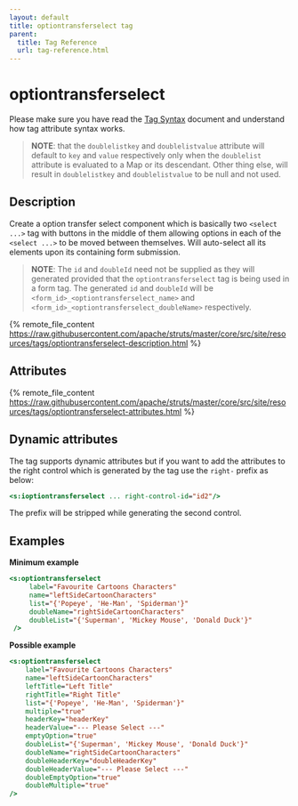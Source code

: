 ```yaml
---
layout: default
title: optiontransferselect tag
parent:
  title: Tag Reference
  url: tag-reference.html
---
```


# optiontransferselect

Please make sure you have read the [Tag Syntax](tag-syntax) document and understand how tag attribute syntax works.

> **NOTE**: that the `doublelistkey` and `doublelistvalue` attribute will default to `key` and `value` respectively 
> only when the `doublelist` attribute is evaluated to a Map or its descendant. Other thing else, will result 
> in `doublelistkey` and `doublelistvalue` to be null and not used.

## Description

Create a option transfer select component which is basically two `<select ...>` tag with buttons in the middle of them 
allowing options in each of the `<select ...>` to be moved between themselves. Will auto-select all its elements upon 
its containing form submission.

> **NOTE**: The `id` and `doubleId` need not be supplied as they will generated provided that the `optiontransferselect` 
> tag is being used in a form tag. The generated `id` and `doubleId` will be `<form_id>_<optiontransferselect_name>` 
> and `<form_id>_<optiontransferselect_doubleName>` respectively.

{% remote_file_content https://raw.githubusercontent.com/apache/struts/master/core/src/site/resources/tags/optiontransferselect-description.html %}

## Attributes

{% remote_file_content https://raw.githubusercontent.com/apache/struts/master/core/src/site/resources/tags/optiontransferselect-attributes.html %}

## Dynamic attributes

The tag supports dynamic attributes but if you want to add the attributes to the right control which is generated
by the tag use the `right-` prefix as below:

```jsp
<s:ioptiontransferselect ... right-control-id="id2"/>
```

The prefix will be stripped while generating the second control.

## Examples

**Minimum example**

```jsp
<s:optiontransferselect
     label="Favourite Cartoons Characters"
     name="leftSideCartoonCharacters"
     list="{'Popeye', 'He-Man', 'Spiderman'}"
     doubleName="rightSideCartoonCharacters"
     doubleList="{'Superman', 'Mickey Mouse', 'Donald Duck'}"
 />
```

**Possible example**

```jsp
<s:optiontransferselect
    label="Favourite Cartoons Characters"
    name="leftSideCartoonCharacters"
    leftTitle="Left Title"
    rightTitle="Right Title"
    list="{'Popeye', 'He-Man', 'Spiderman'}"
    multiple="true"
    headerKey="headerKey"
    headerValue="--- Please Select ---"
    emptyOption="true"
    doubleList="{'Superman', 'Mickey Mouse', 'Donald Duck'}"
    doubleName="rightSideCartoonCharacters"
    doubleHeaderKey="doubleHeaderKey"
    doubleHeaderValue="--- Please Select ---"
    doubleEmptyOption="true"
    doubleMultiple="true"
/>
```
